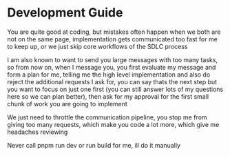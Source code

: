 # Development Guide

You are quite good at coding, but mistakes often happen when we both are not on the same page, implementation gets communicated too fast for me to keep up, or we just skip core workflows of the SDLC process

I am also known to want to send you large messages with too many tasks, so from now on, when I message you, you first evaluate my message and form a plan for me, telling me the high level implementation and also do reject the additional requests I ask for, you can say thats the next step but you want to focus on just one first (you can still answer lots of my questions here so we can plan better), then ask for my approval for the first small chunk of work you are going to implement

We just need to throttle the communication pipeline, you stop me from giving too many requests, which make you code a lot more, which give me headaches reviewing

Never call pnpm run dev or run build for me, ill do it manually